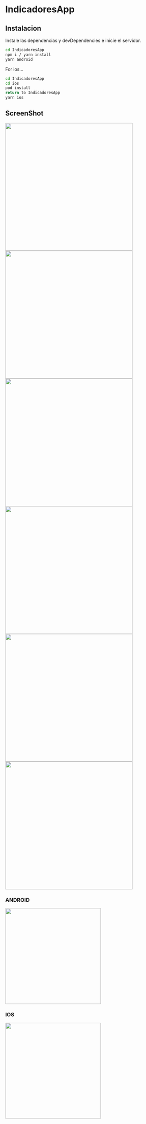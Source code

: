 # IndicadoresApp



## Instalacion

Instale las dependencias y devDependencies e inicie el servidor.

```sh
cd IndicadoresApp
npm i / yarn install
yarn android
```

For ios...

```sh
cd IndicadoresApp
cd ios
pod install
return to IndicadoresApp
yarn ios
```


## ScreenShot 

<img src="https://raw.githubusercontent.com/hernanspc/IndicatorBank-ReactNative/main/src/assets/screenshots/page2.png" width="400">

<img src="https://github.com/hernanspc/IndicatorBank-ReactNative/blob/main/src/assets/screenshots/page1.png?raw=true" width="400">

<img src="https://raw.githubusercontent.com/hernanspc/IndicatorBank-ReactNative/main/src/assets/screenshots/page5.png" width="400">

<img src="https://raw.githubusercontent.com/hernanspc/IndicatorBank-ReactNative/main/src/assets/screenshots/page3.png" width="400">

<img src="https://raw.githubusercontent.com/hernanspc/IndicatorBank-ReactNative/main/src/assets/screenshots/page3.png" width="400">

<img src="https://raw.githubusercontent.com/hernanspc/IndicatorBank-ReactNative/main/src/assets/screenshots/page4.png" width="400">

### ANDROID 
<img src="https://raw.githubusercontent.com/hernanspc/IndicatorBank-ReactNative/main/src/assets/screenshots/page0.png" width="300">

### IOS 
<img src="https://github.com/hernanspc/IndicatorBank-ReactNative/blob/main/src/assets/screenshots/page0android.png?raw=true" width="300">

